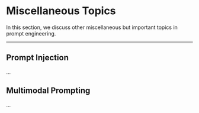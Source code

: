 # Miscellaneous Topics

In this section, we discuss other miscellaneous but important topics in prompt engineering.

---

## Prompt Injection
...


## Multimodal Prompting
...